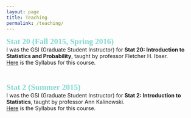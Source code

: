 ```yaml
---
layout: page
title: Teaching
permalink: /teaching/
---
```

<span style="color:#81D8D0; font-family:Trebuchet MS; font-size:1.5em; font-weight:bold;"> Stat 20 (Fall 2015, Spring 2016)</span> <br />
I was the GSI (Graduate Student Instructor) for **Stat 20: Introduction to Statistics and Probability**, taught by professor Fletcher H. Ibser. <br >
[Here](/images/Stat20F15Syllabus.pdf) is the Syllabus for this course.

<br >

<span style="color:#81D8D0; font-family:Trebuchet MS; font-size:1.5em; font-weight:bold;"> Stat 2 (Summer 2015)</span> <br />
I was the GSI (Graduate Student Instructor) for **Stat 2: Introduction to Statistics**, taught by professor Ann Kalinowski. <br >
[Here](/images/stat2_syllabus.pdf) is the Syllabus for this course.
<!-- I taught the morning 10am-11am recitation at 136 Barrows.
My Office Hour was on Wednesdays 11-12 at 1062 Evans . -->
